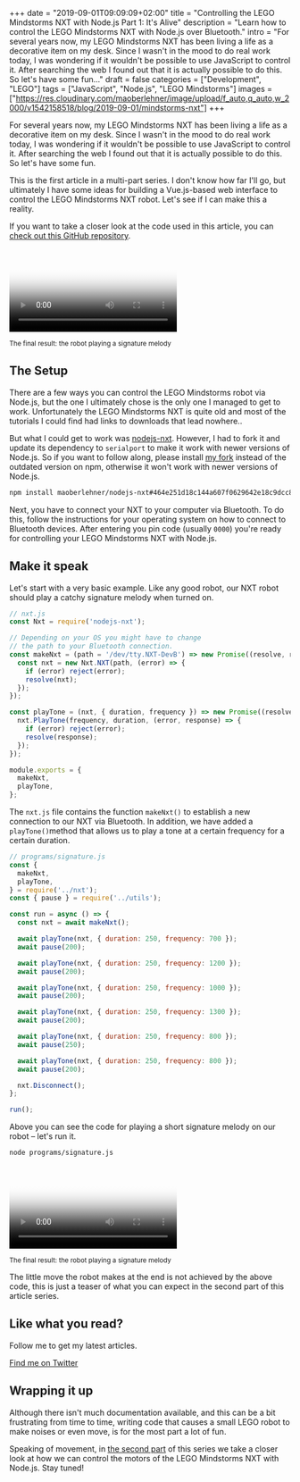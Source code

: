 +++
date = "2019-09-01T09:09:09+02:00"
title = "Controlling the LEGO Mindstorms NXT with Node.js Part 1: It's Alive"
description = "Learn how to control the LEGO Mindstorms NXT with Node.js over Bluetooth."
intro = "For several years now, my LEGO Mindstorms NXT has been living a life as a decorative item on my desk. Since I wasn't in the mood to do real work today, I was wondering if it wouldn't be possible to use JavaScript to control it. After searching the web I found out that it is actually possible to do this. So let's have some fun..."
draft = false
categories = ["Development", "LEGO"]
tags = ["JavaScript", "Node.js", "LEGO Mindstorms"]
images = ["https://res.cloudinary.com/maoberlehner/image/upload/f_auto,q_auto,w_2000/v1542158518/blog/2019-09-01/mindstorms-nxt"]
+++

For several years now, my LEGO Mindstorms NXT has been living a life as a decorative item on my desk. Since I wasn't in the mood to do real work today, I was wondering if it wouldn't be possible to use JavaScript to control it. After searching the web I found out that it is actually possible to do this. So let's have some fun.

This is the first article in a multi-part series. I don't know how far I'll go, but ultimately I have some ideas for building a Vue.js-based web interface to control the LEGO Mindstorms NXT robot. Let's see if I can make this a reality.

If you want to take a closer look at the code used in this article, you can [check out this GitHub repository](https://github.com/maoberlehner/mindstorms-nxt-node).

<div class="c-content__figure">
  <video
    data-src="https://res.cloudinary.com/maoberlehner/video/upload/c_crop,q_auto,w_1464,x_153,y_106/v1567320597/blog/2019-09-01/mindstorms-nxt-signature.mp4"
    poster="https://res.cloudinary.com/maoberlehner/video/upload/c_crop,q_auto,w_1464,x_153,y_106,f_auto,so_0.0/v1532157367/blog/2019-09-01/mindstorms-nxt-signature"
    controls
  ></video>
  <p class="c-content__caption">
    <small>The final result: the robot playing a signature melody</small>
  </p>
</div>

## The Setup

There are a few ways you can control the LEGO Mindstorms robot via Node.js, but the one I ultimately chose is the only one I managed to get to work. Unfortunately the LEGO Mindstorms NXT is quite old and most of the tutorials I could find had links to downloads that lead nowhere..

But what I could get to work was [nodejs-nxt](https://github.com/sahithyen/nodejs-nxt). However, I had to fork it and update its dependency to `serialport` to make it work with newer versions of Node.js. So if you want to follow along, please install [my fork](https://github.com/maoberlehner/nodejs-nxt) instead of the outdated version on npm, otherwise it won't work with newer versions of Node.js.

```bash
npm install maoberlehner/nodejs-nxt#464e251d18c144a607f0629642e18c9dcc82a8f9
```

Next, you have to connect your NXT to your computer via Bluetooth. To do this, follow the instructions for your operating system on how to connect to Bluetooth devices. After entering you pin code (usually `0000`) you're ready for controlling your LEGO Mindstorms NXT with Node.js.

## Make it speak

Let's start with a very basic example. Like any good robot, our NXT robot should play a catchy signature melody when turned on.

```js
// nxt.js
const Nxt = require('nodejs-nxt');

// Depending on your OS you might have to change
// the path to your Bluetooth connection.
const makeNxt = (path = '/dev/tty.NXT-DevB') => new Promise((resolve, reject) => {
  const nxt = new Nxt.NXT(path, (error) => {
    if (error) reject(error);
    resolve(nxt);
  });
});

const playTone = (nxt, { duration, frequency }) => new Promise((resolve, reject) => {
  nxt.PlayTone(frequency, duration, (error, response) => {
    if (error) reject(error);
    resolve(response);
  });
});

module.exports = {
  makeNxt,
  playTone,
};
```

The `nxt.js` file contains the function `makeNxt()` to establish a new connection to our NXT via Bluetooth. In addition, we have added a `playTone()`method that allows us to play a tone at a certain frequency for a certain duration.

```js
// programs/signature.js
const {
  makeNxt,
  playTone,
} = require('../nxt');
const { pause } = require('../utils');

const run = async () => {
  const nxt = await makeNxt();

  await playTone(nxt, { duration: 250, frequency: 700 });
  await pause(200);

  await playTone(nxt, { duration: 250, frequency: 1200 });
  await pause(200);

  await playTone(nxt, { duration: 250, frequency: 1000 });
  await pause(200);

  await playTone(nxt, { duration: 250, frequency: 1300 });
  await pause(200);

  await playTone(nxt, { duration: 250, frequency: 800 });
  await pause(250);

  await playTone(nxt, { duration: 250, frequency: 800 });
  await pause(200);

  nxt.Disconnect();
};

run();
```

Above you can see the code for playing a short signature melody on our robot – let's run it.

```bash
node programs/signature.js
```

<div class="c-content__figure">
  <video
    data-src="https://res.cloudinary.com/maoberlehner/video/upload/c_crop,q_auto,w_1464,x_153,y_106/v1567320597/blog/2019-09-01/mindstorms-nxt-signature.mp4"
    poster="https://res.cloudinary.com/maoberlehner/video/upload/c_crop,q_auto,w_1464,x_153,y_106,f_auto,so_0.0/v1532157367/blog/2019-09-01/mindstorms-nxt-signature"
    controls
  ></video>
  <p class="c-content__caption">
    <small>The final result: the robot playing a signature melody</small>
  </p>
</div>

The little move the robot makes at the end is not achieved by the above code, this is just a teaser of what you can expect in the second part of this article series.

<div class="c-content__broad">
  <div class="c-twitter-teaser">
    <div class="c-twitter-teaser__content">
      <h2 class="c-twitter-teaser__headline">Like what you read?</h2>
      <p class="c-twitter-teaser__body">
        Follow me to get my latest articles.
      </p>
      <a class="c-button c-button--outline c-twitter-teaser__button" rel="nofollow" href="https://twitter.com/maoberlehner" data-event-category="link" data-event-action="click: contact" data-event-label="Twitter (article content)">
        Find me on Twitter
      </a>
    </div>
  </div>
</div>

## Wrapping it up

Although there isn't much documentation available, and this can be a bit frustrating from time to time, writing code that causes a small LEGO robot to make noises or even move, is for the most part a lot of fun.

Speaking of movement, in [the second part](/blog/controlling-the-lego-mindstorms-nxt-with-nodejs-its-moving/) of this series we take a closer look at how we can control the motors of the LEGO Mindstorms NXT with Node.js. Stay tuned!
